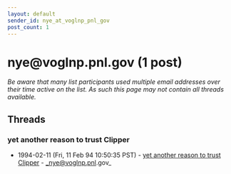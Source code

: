 ```yaml
---
layout: default
sender_id: nye_at_voglnp_pnl_gov
post_count: 1
---
```


# nye<span>@</span>voglnp.pnl.gov (1 post)

_Be aware that many list participants used multiple email addresses over their time active on the list. As such this page may not contain all threads available._

## Threads

### yet another reason to trust Clipper
+ 1994-02-11 (Fri, 11 Feb 94 10:50:35 PST) - [yet another reason to trust Clipper](/archive/1994/02/5d6ed301ca629dc5a5dd53eaf948420a65c5854b571311039f6c427e16e758b4) - _nye@voglnp.pnl.gov_

